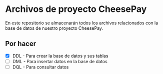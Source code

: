 # Archivos de proyecto CheesePay

En este repositorio se almacenarán todos los archivos relacionados con la base 
de datos de nuestro proyecto CheesePay.

## Por hacer

- [X] DDL - Para crear la base de datos y sus tablas
- [ ] DML - Para insertar datos en la base de datos
- [ ] DQL - Para consultar datos

